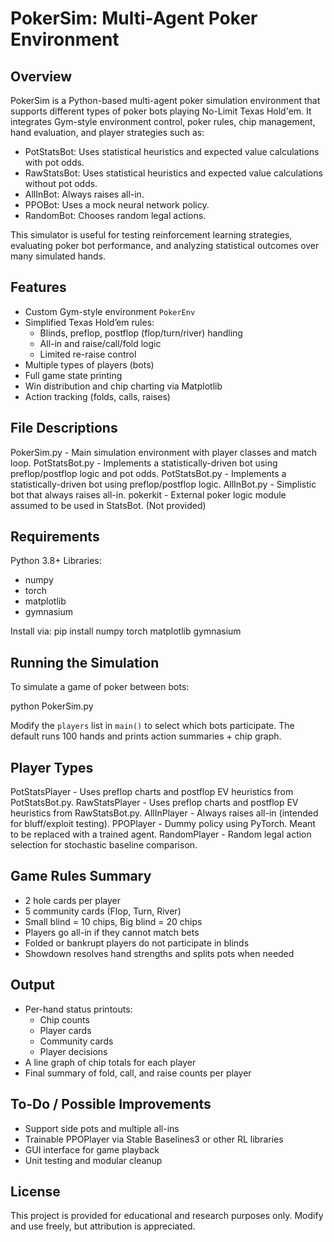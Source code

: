 PokerSim: Multi-Agent Poker Environment
=======================================

Overview
--------
PokerSim is a Python-based multi-agent poker simulation environment that supports different types of poker bots playing No-Limit Texas Hold'em. It integrates Gym-style environment control, poker rules, chip management, hand evaluation, and player strategies such as:

- PotStatsBot: Uses statistical heuristics and expected value calculations with pot odds.
- RawStatsBot: Uses statistical heuristics and expected value calculations without pot odds.
- AllInBot: Always raises all-in.
- PPOBot: Uses a mock neural network policy.
- RandomBot: Chooses random legal actions.

This simulator is useful for testing reinforcement learning strategies, evaluating poker bot performance, and analyzing statistical outcomes over many simulated hands.

Features
--------
- Custom Gym-style environment `PokerEnv`
- Simplified Texas Hold’em rules:
  - Blinds, preflop, postflop (flop/turn/river) handling
  - All-in and raise/call/fold logic
  - Limited re-raise control
- Multiple types of players (bots)
- Full game state printing
- Win distribution and chip charting via Matplotlib
- Action tracking (folds, calls, raises)

File Descriptions
-----------------
PokerSim.py  - Main simulation environment with player classes and match loop.
PotStatsBot.py  - Implements a statistically-driven bot using preflop/postflop logic and pot odds.
PotStatsBot.py  - Implements a statistically-driven bot using preflop/postflop logic.
AllInBot.py  - Simplistic bot that always raises all-in.
pokerkit     - External poker logic module assumed to be used in StatsBot. (Not provided)

Requirements
------------
Python 3.8+
Libraries:
- numpy
- torch
- matplotlib
- gymnasium

Install via:
pip install numpy torch matplotlib gymnasium

Running the Simulation
----------------------
To simulate a game of poker between bots:

python PokerSim.py

Modify the `players` list in `main()` to select which bots participate.
The default runs 100 hands and prints action summaries + chip graph.

Player Types
------------
PotStatsPlayer   - Uses preflop charts and postflop EV heuristics from PotStatsBot.py.
RawStatsPlayer   - Uses preflop charts and postflop EV heuristics from RawStatsBot.py.
AllInPlayer   - Always raises all-in (intended for bluff/exploit testing).
PPOPlayer     - Dummy policy using PyTorch. Meant to be replaced with a trained agent.
RandomPlayer  - Random legal action selection for stochastic baseline comparison.

Game Rules Summary
------------------
- 2 hole cards per player
- 5 community cards (Flop, Turn, River)
- Small blind = 10 chips, Big blind = 20 chips
- Players go all-in if they cannot match bets
- Folded or bankrupt players do not participate in blinds
- Showdown resolves hand strengths and splits pots when needed

Output
------
- Per-hand status printouts:
  - Chip counts
  - Player cards
  - Community cards
  - Player decisions
- A line graph of chip totals for each player
- Final summary of fold, call, and raise counts per player

To-Do / Possible Improvements
-----------------------------
- Support side pots and multiple all-ins
- Trainable PPOPlayer via Stable Baselines3 or other RL libraries
- GUI interface for game playback
- Unit testing and modular cleanup

License
-------
This project is provided for educational and research purposes only. Modify and use freely, but attribution is appreciated.

